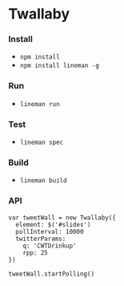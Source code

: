# Twallaby

### Install
* `npm install`
* `npm install lineman -g`

### Run
* `lineman run`

### Test
* `lineman spec`

### Build
* `lineman build`

### API
    var tweetWall = new Twallaby({
      element: $('#slides')
      pollInterval: 10000
      twitterParams:
        q: 'CWTDrinkup'
        rpp: 25
    })

    tweetWall.startPolling()